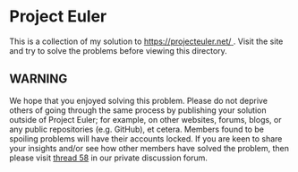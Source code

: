 # Project Euler

This is a collection of my solution to [https://projecteuler.net/ ](https://projecteuler.net/). Visit the site and try to solve the problems before viewing this directory.

## WARNING

We hope that you enjoyed solving this problem. Please do not deprive others of going through the same process by publishing your solution outside of Project Euler; for example, on other websites, forums, blogs, or any public repositories (e.g. GitHub), et cetera. Members found to be spoiling problems will have their accounts locked. If you are keen to share your insights and/or see how other members have solved the problem, then please visit [thread 58](https://projecteuler.net/thread=58) in our private discussion forum.
